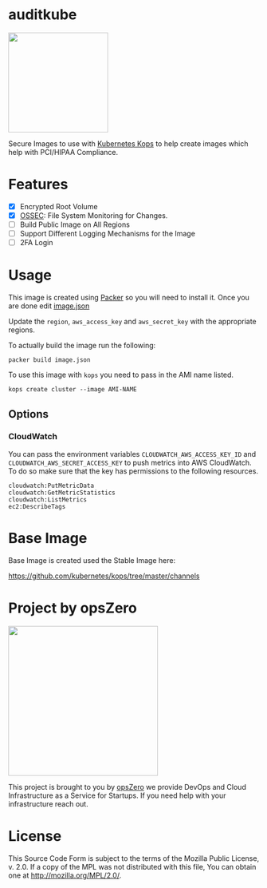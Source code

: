 # auditkube

<img src="http://assets.opszero.com.s3.amazonaws.com/images/auditkube.png" width="200px" />

Secure Images to use with [Kubernetes
Kops](https://github.com/kubernetes/kops) to help create images which help
with PCI/HIPAA Compliance.

# Features

 - [X] Encrypted Root Volume
 - [X] [OSSEC](https://ossec.github.io/): File System Monitoring for Changes.
 - [ ] Build Public Image on All Regions
 - [ ] Support Different Logging Mechanisms for the Image
 - [ ] 2FA Login

# Usage

This image is created using [Packer](https://www.packer.io/) so you will need
to install it. Once you are done edit [image.json](./image.json)

Update the `region`, `aws_access_key` and `aws_secret_key` with the
appropriate regions.

To actually build the image run the following:

```
packer build image.json
```

To use this image with `kops` you need to pass in the AMI name listed.

```
kops create cluster --image AMI-NAME
```

## Options

### CloudWatch

You can pass the environment variables `CLOUDWATCH_AWS_ACCESS_KEY_ID`
and `CLOUDWATCH_AWS_SECRET_ACCESS_KEY` to push metrics into AWS
CloudWatch. To do so make sure that the key has permissions to the
following resources.

```
cloudwatch:PutMetricData
cloudwatch:GetMetricStatistics
cloudwatch:ListMetrics
ec2:DescribeTags
```

# Base Image

Base Image is created used the Stable Image here:

https://github.com/kubernetes/kops/tree/master/channels

# Project by opsZero

<a href="https://www.opszero.com"><img src="http://assets.opszero.com.s3.amazonaws.com/images/opszero_11_29_2016.png" width="300px"/></a>

This project is brought to you by [opsZero](https://www.opszero.com) we
provide DevOps and Cloud Infrastructure as a Service for Startups. If you
need help with your infrastructure reach out.

# License

This Source Code Form is subject to the terms of the Mozilla Public
License, v. 2.0. If a copy of the MPL was not distributed with this
file, You can obtain one at http://mozilla.org/MPL/2.0/.
